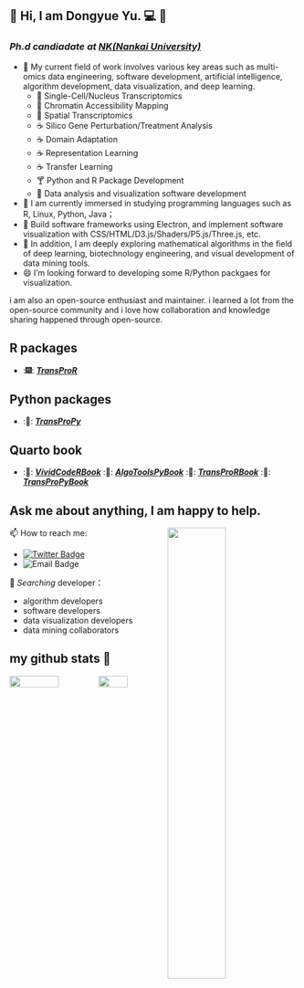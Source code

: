 ## :man: Hi, I am Dongyue Yu. :computer: 👋

### *Ph.d candiadate at* <a href="https://en.nankai.edu.cn/">***NK(Nankai University)***</a> 

- 🔭 My current field of work involves various key areas such as multi-omics data engineering, software development, artificial intelligence, algorithm development, data visualization, and deep learning.
  - 🍵 Single-Cell/Nucleus Transcriptomics
  - 🍵 Chromatin Accessibility Mapping 
  - 🍵 Spatial Transcriptomics
  - ☕ Silico Gene Perturbation/Treatment Analysis
  - ☕ Domain Adaptation
  - ☕ Representation Learning
  - ☕ Transfer Learning
  - 🍸 Python and R Package Development
  - 🍹 Data analysis and visualization software development
- 🌱 I am currently immersed in studying programming languages such as R, Linux, Python, Java；
- 🌱 Build software frameworks using Electron, and implement software visualization with CSS/HTML/D3.js/Shaders/P5.js/Three.js, etc.
- 🌱 In addition, I am deeply exploring mathematical algorithms in the field of deep learning, biotechnology engineering, and visual development of data mining tools.
- 😄 I’m looking forward to developing some R/Python packgaes for visualization.

i am also an open-source enthusiast and maintainer. i learned a lot from the open-source community and i love how collaboration and knowledge sharing happened through open-source.

## R packages

- :🎆: <a href="https://github.com/SSSYDYSSS/TransProR">***TransProR***</a>

## Python packages

- :🎇: <a href="https://github.com/SSSYDYSSS/TransProPy">***TransProPy***</a>

## Quarto book

- :📔: <a href="https://github.com/SSSYDYSSS/VividCodeRBook">***VividCodeRBook***</a>
:📔: <a href="https://github.com/SSSYDYSSS/AlgoToolsPyBook">***AlgoToolsPyBook***</a>
:📔: <a href="https://github.com/SSSYDYSSS/TransProRBook">***TransProRBook***</a>
:📔: <a href="https://github.com/SSSYDYSSS/TransProPyBook">***TransProPyBook***</a>


<div>
  
  ## Ask me about anything, I am happy to help.

  <img src="https://github.com/abhisheknaiidu/abhisheknaiidu/blob/master/code.gif?raw=true" align="right" width="45%" />
  
  📫 How to reach me:
  - [![Twitter Badge](https://img.shields.io/badge/-twitter-042198?style=flat-square&logo=Twitter&logoColor=white)](https://twitter.com/Dongyue_Yu)
  - ![Email Badge](https://img.shields.io/badge/Email-yudongyue%40mail.nankai.edu.cn-e5a331?style=flat-square&logo=microsoft-outlook&logoColor=ffffff)

  👯 _Searching_ developer：
  - algorithm developers
  - software developers
  - data visualization developers
  - data mining collaborators
</div>


## my github stats 👋

<div style="display: flex; justify-content: space-between;">
  <img src="https://github-readme-stats.vercel.app/api?username=SSSYDYSSS&show_icons=true&theme=tokyonight" style="width: 56%; height: auto; object-fit: contain;" />
  <img src="https://github-readme-stats.vercel.app/api/top-langs/?username=SSSYDYSSS&layout=compact&theme=tokyonight" style="width: 43%; height: auto; object-fit: contain;" />
</div>

<!--
**SSSYDYSSS/SSSYDYSSS** is a ✨ _special_ ✨ repository because its `README.md` (this file) appears on your GitHub profile.

Here are some ideas to get you started:

- 🔭 I’m currently working on ...
- 🌱 I’m currently learning ...
- 👯 I’m looking to collaborate on ...
- 🤔 I’m looking for help with ...
- 💬 Ask me about ...
- 📫 How to reach me: ...
- 😄 Pronouns: ...
- ⚡ Fun fact: ...
- 🍁 🍃 🍂 🐾 ☘️ 🍀 🌴 🌵 🎍 
- 🍎 🍏 🍊 🍋 🍒 🍇 🍉 🥥 🥑 🍓 🍑 🥕 🍈 🥒 🍌 🥝 🍐 🍍 🍠 🍆 🧅 🌰 🍅 🥦 🥬 🌽
- ☕ 🍵 🍶 🍺 🍻 🍸 🍹 🍷 🍙 🍘 🍪 
- 🎉 🎊
-->





